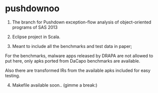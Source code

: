 pushdownoo
=======

1. The branch for Pushdown exception-flow analysis of object-oriented programs of SAS 2013

2. Eclipse project in Scala. 

3. Meant to include all the benchmarks and test data in paper;

For the benchmarks, malware apps released by DRAPA are not allowed to put here, only apks ported from DaCapo benchmarks are available.

Also there are transformed IRs from the available apks included for easy testing.

4. Makefile available soon.. (gimme a break:)

